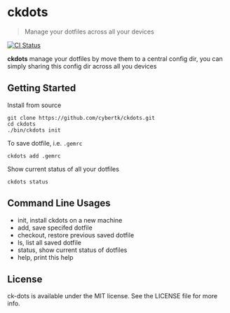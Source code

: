 # ckdots

> Manage your dotfiles across all your devices

[![CI Status](http://img.shields.io/travis/cybertk/ck-dots.svg?style=flat)](https://travis-ci.org/cybertk/ckdots)

**ckdots** manage your dotfiles by move them to a central config dir, you can simply sharing this config dir across all you devices

## Getting Started

Install from source

```
git clone https://github.com/cybertk/ckdots.git
cd ckdots
./bin/ckdots init
```

To save dotfile, i.e. `.gemrc`

```
ckdots add .gemrc
```

Show current status of all your dotfiles

```
ckdots status
```

## Command Line Usages

- init, install ckdots on a new machine
- add, save specifed dotfile
- checkout, restore previous saved dotfile
- ls, list all saved dotfile
- status, show current status of dotfiles
- help, print this help


## License

ck-dots is available under the MIT license. See the LICENSE file for more info.

